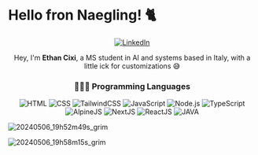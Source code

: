 # Hello fron Naegling! 🐈


<!-- SOCIALS -->
<p align="center">
<a href="https://www.linkedin.com/in/ethan-cixi-b42474240/" target="_blank">
<img alt="LinkedIn" src="https://img.shields.io/badge/linkedin-%230077B5.svg?&style=for-the-badge&logo=LinkedIn&logoColor=white" />
</a>
</p>

<p align="center">
Hey, I'm <b>Ethan Cixi</b>, a MS student in AI and systems based in Italy, with a little ick for customizations 😅
</p>

<h3 align="center">👨🏽‍💻‍ Programming Languages</h3>

  <div align="center" margin="8">
      <img alt="HTML" src="https://img.shields.io/badge/HTML-E34F26.svg?logo=html5&logoColor=white">
      <img alt="CSS" src="https://img.shields.io/badge/CSS-1572B6.svg?logo=css3&logoColor=white">
      <img alt="TailwindCSS" src="https://img.shields.io/badge/TailwindCSS-06B6D4.svg?logo=tailwindcss&logoColor=white">
      <img alt="JavaScript" src="https://img.shields.io/badge/JavaScript-F7DF1E.svg?logo=javascript&logoColor=black">
      <img alt="Node.js" src="https://img.shields.io/badge/Node.js-43853D.svg?logo=node.js&logoColor=white">
      <img alt="TypeScript" src="https://img.shields.io/badge/TypeScript-007ACC.svg?logo=typescript&logoColor=white">
      <img alt="AlpineJS" src="https://img.shields.io/badge/Alpine.js-8BC0D0.svg?logo=alpinedotjs&logoColor=black">
      <img alt="NextJS" src="https://img.shields.io/badge/Next.JS-000.svg?logo=nextdotjs&logoColor=white">
      <img alt="ReactJS" src="https://img.shields.io/badge/React-61DAFB.svg?logo=react&logoColor=333">
      <img alt="JAVA" src="https://img.shields.io/badge/Java-ED8B00.svg?logo=openjdk&logoColor=white">
  </div>
<p>
  
![20240506_19h52m49s_grim](https://github.com/ethancixi/dotfiles/assets/77793632/4898e31d-58d7-4ed2-be0e-ddb35e18c667)

![20240506_19h58m15s_grim](https://github.com/ethancixi/dotfiles/assets/77793632/802c8621-c4fd-44d6-b24f-9400397f2d70)

</p>
